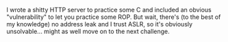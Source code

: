 I wrote a shitty HTTP server to practice some C and included an obvious "vulnerability" to let you practice some ROP. But wait, there's (to the best of my knowledge) no address leak and I trust ASLR, so it's obviously unsolvable... might as well move on to the next challenge.
